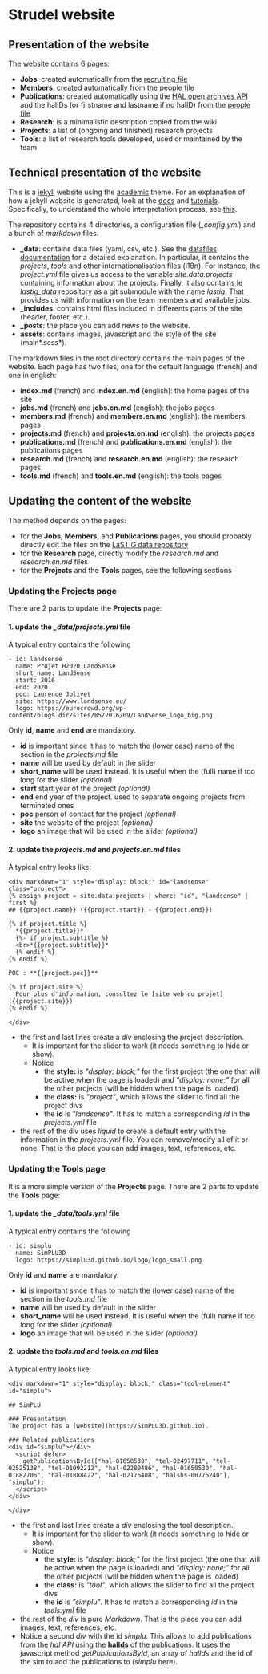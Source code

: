 # Strudel website

## Presentation of the website

The website contains 6 pages:

- **Jobs**: created automatically from the [recruiting file](https://github.com/umrlastig/lastig_data/recruiting.csv)
- **Members**: created automatically from the [people file](https://github.com/umrlastig/lastig_data/people.csv)
- **Publications**: created automatically using the [HAL open archives API](https://api.archives-ouvertes.fr/docs) and the halIDs (or firstname and lastname if no halID) from the [people file](https://github.com/umrlastig/lastig_data/people.csv)
- **Research**: is a minimalistic description copied from the wiki
- **Projects**: a list of (ongoing and finished) research projects
- **Tools**: a list of research tools developed, used or maintained by the team

## Technical presentation of the website

This is a [jekyll](jekyllrb.com/) website using the [academic](https://github.com/gaalcaras/academic) theme. For an explanation of how a jekyll website is generated, look at the [docs](https://jekyllrb.com/docs/) and [tutorials](https://jekyllrb.com/tutorials/home/).
Specifically, to understand the whole interpretation process, see [this](https://jekyllrb.com/tutorials/orderofinterpretation/).

The repository contains 4 directories, a configuration file (*_config.yml*) and a bunch of *markdown* files.

- **_data**: contains data files (yaml, csv, etc.). See the [datafiles documentation](https://jekyllrb.com/docs/datafiles/) for a detailed explanation.
  In particular, it contains the *projects*, *tools* and other internationalisation files (i18n).
  For instance, the *project.yml* file gives us access to the variable *site.data.projects* containing information about the projects.
  Finally, it also contains le *lastig_data* repository as a git submodule with the name *lastig*.
  That provides us with information on the team members and available jobs.
- **_includes**: contains html files included in differents parts of the site (header, footer, etc.).
- **_posts**: the place you can add news to the website.
- **assets**: contains images, javascript and the style of the site (main*.scss*).

The markdown files in the root directory contains the main pages of the website. Each page has two files, one for the default language (french) and one in english:
- **index.md** (french) and **index.en.md** (english): the home pages of the site
- **jobs.md** (french) and **jobs.en.md** (english): the jobs pages
- **members.md** (french) and **members.en.md** (english): the members pages
- **projects.md** (french) and **projects.en.md** (english): the projects pages
- **publications.md** (french) and **publications.en.md** (english): the publications pages
- **research.md** (french) and **research.en.md** (english): the research pages
- **tools.md** (french) and **tools.en.md** (english): the tools pages

## Updating the content of the website

The method depends on the pages:

- for the **Jobs**, **Members**, and **Publications** pages, you should probably directly edit the files on the [LaSTIG data repository](https://github.com/umrlastig/lastig_data/)
- for the **Research** page, directly modify the *research.md* and *research.en.md* files
- for the **Projects** and the **Tools** pages, see the following sections

### Updating the **Projects** page

There are 2 parts to update the **Projects** page:

#### 1. update the *_data/projects.yml* file
A typical entry contains the following

```
- id: landsense
  name: Projet H2020 LandSense
  short_name: LandSense
  start: 2016
  end: 2020
  poc: Laurence Jolivet
  site: https://www.landsense.eu/
  logo: https://eurocrowd.org/wp-content/blogs.dir/sites/85/2016/09/LandSense_logo_big.png
```
Only **id**, **name** and **end** are mandatory.
- **id** is important since it has to match the (lower case) name of the section in the *projects.md* file
- **name** will be used by default in the slider
- **short_name** will be used instead. It is useful when the (full) name if too long for the slider *(optional)*
- **start** start year of the project *(optional)*
- **end** end year of the project. used to separate ongoing projects from terminated ones
- **poc** person of contact for the project *(optional)*
- **site** the website of the project *(optional)*
- **logo** an image that will be used in the slider *(optional)*

#### 2. update the *projects.md* and *projects.en.md* files
A typical entry looks like:

```
<div markdown="1" style="display: block;" id="landsense" class="project">
{% assign project = site.data.projects | where: "id", "landsense" | first %}
## {{project.name}} ({{project.start}} - {{project.end}})

{% if project.title %}
  *{{project.title}}*
  {%- if project.subtitle %}
  <br>*{{project.subtitle}}*
  {% endif %}
{% endif %}

POC : **{{project.poc}}**

{% if project.site %}
  Pour plus d'information, consultez le [site web du projet]({{project.site}})
{% endif %}

</div>
```
- the first and last lines create a *div* enclosing the project description.
  - It is important for the slider to work (it needs something to hide or show).
  - Notice
    - the **style:** is *"display: block;"* for the first project (the one that will be active when the page is loaded) and *"display: none;"* for all the other projects (will be hidden when the page is loaded)
    - the **class:** is *"project"*, which allows the slider to find all the project divs
    - the **id** is *"landsense"*. It has to match a corresponding *id* in the *projects.yml* file
- the rest of the div uses *liquid* to create a default entry with the information in the *projects.yml* file. You can remove/modify all of it or none. That is the place you can add images, text, references, etc.

### Updating the **Tools** page

It is a more simple version of the **Projects** page.
There are 2 parts to update the **Tools** page:

#### 1. update the *_data/tools.yml* file
A typical entry contains the following

```
- id: simplu
  name: SimPLU3D
  logo: https://simplu3d.github.io/logo/logo_small.png
```
Only **id** and **name** are mandatory.
- **id** is important since it has to match the (lower case) name of the section in the *tools.md* file
- **name** will be used by default in the slider
- **short_name** will be used instead. It is useful when the (full) name if too long for the slider *(optional)*
- **logo** an image that will be used in the slider *(optional)*

#### 2. update the *tools.md* and *tools.en.md* files
A typical entry looks like:

```
<div markdown="1" style="display: block;" class="tool-element" id="simplu">

## SimPLU

### Presentation
The project has a [website](https://SimPLU3D.github.io).

### Related publications
<div id="simplu"></div>
  <script defer>
    getPublicationsById(["hal-01650530", "tel-02497711", "tel-02525138", "tel-01092212", "hal-02280486", "hal-01650530", "hal-01882706", "hal-01888422", "hal-02176408", "halshs-00776240"], "simplu");
  </script>
</div>

</div>
```
- the first and last lines create a *div* enclosing the tool description.
  - It is important for the slider to work (it needs something to hide or show).
  - Notice
    - the **style:** is *"display: block;"* for the first project (the one that will be active when the page is loaded) and *"display: none;"* for all the other projects (will be hidden when the page is loaded)
    - the **class:** is *"tool"*, which allows the slider to find all the project divs
    - the **id** is *"simplu"*. It has to match a corresponding *id* in the *tools.yml* file
- the rest of the *div* is pure *Markdown*.
  That is the place you can add images, text, references, etc.
- Notice a second *div* with the id *simplu*. This allows to add publications from the *hal API* using the **halIds** of the publications. It uses the javascript method *getPublicationsById*, an array of *halIds* and the id of the sim to add the publications to (*simplu* here).
